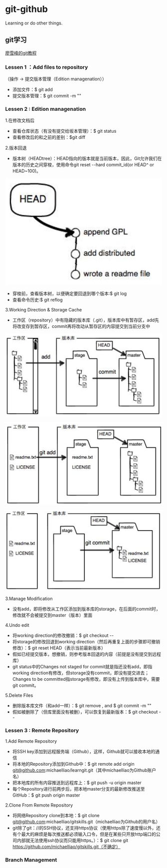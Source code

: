 # git-github
Learning or do other things.<br>

## git学习

[廖雪峰的git教程](https://www.liaoxuefeng.com/wiki/0013739516305929606dd18361248578c67b8067c8c017b000)

### Lessen 1 ：Add files to repository

（操作 -> 提交版本管理（Edition managenation））
* 添加文件：$ git add <file>
* 提交版本管理：$ git commit -m "<message>"

### Lessen 2 : Edition managenation

1.在修改文档后

* 查看仓库状态（有没有提交给坂本管理）：$ git status
* 查看修改后的和之前的差别：$git diff

2.版本回退

* 版本树（HEADtree）：HEAD指向的版本就是当前版本，因此，Git允许我们在版本的历史之间穿梭，使用命令git reset --hard commit_id(or HEAD^ or HEAD~100)。

![something wrong](https://github.com/Creacheer/git-github/blob/master/picture/headtree.png)

* 穿梭前，查看版本树，以便确定要回退到哪个版本:$ git log
* 查看命令历史:$ git reflog

3.Working Direction & Storage Cache

* 工作区（repository）中有隐藏的版本库（.git），版本库中有暂存区，add先将改变存到暂存区，commit再将改动从暂存区的内容提交到当前分支中

![->this](https://github.com/Creacheer/git-github/blob/master/picture/W%26S1.png)

![->this](https://github.com/Creacheer/git-github/blob/master/picture/W%26S2.png)

![->this](https://github.com/Creacheer/git-github/blob/master/picture/W%26S3.png)

3.Manage Modification

* 没有add，即将修改从工作区添加到版本库的storage，在后面的commit时，修改就不会被提交到master（版本）里面

4.Undo edit

* 将working direction的修改撤销：$ git checkout -- <file>
* 将storage的修改回退到working direction（然后再重复上面的步骤即可撤销修改）：$ git reset HEAD（表示当前最新版本） <file>
* 假如已经提交版本，想撤销，则参考版本回退的内容（前提是没有提交到远程库）
* git status中的Changes not staged for commit就是指还没有add，即指working direction有修改，但storage没有commit，即没有提交进去；Changes to be committed指storage有修改，即没有上传到版本库中，需要git commit。
  
5.Delete Files

* 删除版本库文件（和add一样）：$ git remove <file>, and $ git commit -m "<message>"
* 假如被删除了（但库里面没有被删），可以恢复到最新版本：$ git checkout -- <file>
  
### Lessen 3 : Remote Repository

1.Add Remote Repository

* 将SSH key添加到远程服务端（Github），这样，Github就可以接收本地的通信
* 将本地的Repository添加到Github中：$ git remote add origin git@github.com:michaelliao/learngit.git（其中michaelliao为Github账户名）
* 把本地库的所有内容推送到远程库上：$ git push -u origin master
* 每个Repository进行前两步后，把本地master分支的最新修改推送至GitHub：$ git push origin master

2.Clone From Remote Repository

* 将网络Repository clone到本地：$ git clone git@github.com:michaelliao/gitskills.git（michaelliao为Github的用户名）
* git除了git：//的SSH协议，还支持https协议（使用https除了速度慢以外，还有个最大的麻烦是每次推送都必须输入口令，但是在某些只开放http端口的公司内部就无法使用ssh协议而只能用https。）：$ git clone git https://github.com/michaelliao/gitskills.git（不确定）
  
### Branch Management

